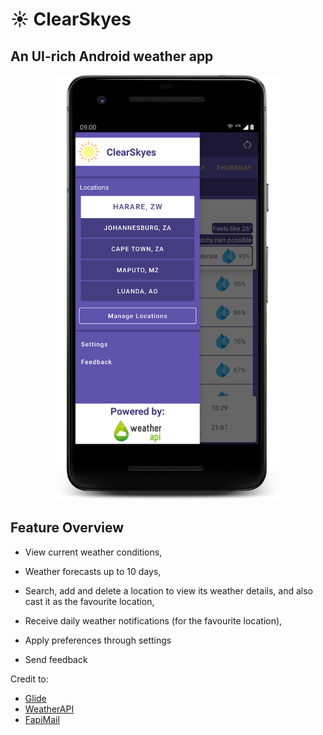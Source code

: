 # :sunny: ClearSkyes
## An UI-rich Android weather app

<p align="center">
  <img src="https://github.com/AfricanBongo/ClearSkyes/blob/master/github-markdown/drawer_open.png" width="360" height="680" />
</p>

## Feature Overview 
- View current weather conditions,

- Weather forecasts up to 10 days,
- Search, add and delete a location to view its weather details, and also cast it as the favourite location,
- Receive daily weather notifications (for the favourite location),
- Apply preferences through settings
- Send feedback



<p>
Credit to:
</p>

- [Glide](https://github.com/bumptech/glide)
- [WeatherAPI](https://www.weatherapi.com)
- [FapiMail](https://rapidapi.com/fapi/api/fapimail)
